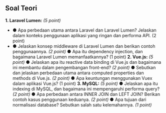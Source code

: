 ## Soal Teori

**1. Laravel Lumen:** *(5 point)*
- ● Apa perbedaan utama antara Laravel dan Laravel Lumen? Jelaskan dalam konteks
penggunaan aplikasi yang ringan dan performa API. (2 point)
- ● Jelaskan konsep middleware di Laravel Lumen dan berikan contoh
penggunaannya. *(2 point)*
● Apa itu dependency injection, dan bagaimana Laravel Lumen memanfaatkannya?
(1 point)
**2. Vue.js:** *(5 point)*
● Jelaskan apa itu reactive data binding di Vue.js dan bagaimana ini membantu
dalam pengembangan front-end? *(2 point)*
● Sebutkan dan jelaskan perbedaan utama antara computed properties dan
methods di Vue.js. *(2 point)*
● Apa keuntungan menggunakan Vuex dalam aplikasi Vue.js? (1 point)
**3. MySQL:** *(5 point)*
● Jelaskan apa itu indexing di MySQL, dan bagaimana ini mempengaruhi performa
query? *(2 point)*
● Apa perbedaan antara INNER JOIN dan LEFT JOIN? Berikan contoh kasus
penggunaan keduanya. *(2 point)*
● Apa tujuan dari normalisasi database? Sebutkan salah satu kelemahannya. *(1
point)*

